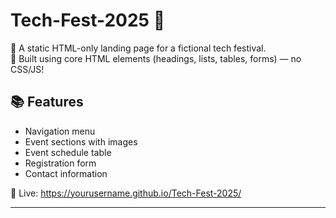 # Tech-Fest-2025 🎉

🚀 A static HTML-only landing page for a fictional tech festival.  
🎯 Built using core HTML elements (headings, lists, tables, forms) — no CSS/JS!

## 📚 Features
- Navigation menu
- Event sections with images
- Event schedule table
- Registration form
- Contact information

🔗 Live: https://yourusername.github.io/Tech-Fest-2025/

---
